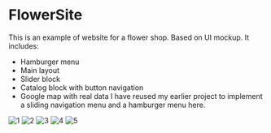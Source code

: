 ﻿# FlowerSite
 
This is an example of website for a flower shop. Based on UI mockup.
It includes:
- Hamburger menu
- Main layout
- Slider block
- Catalog block with button navigation
- Google map with real data
I have reused my earlier project to implement a sliding navigation menu and a hamburger menu here.


![1](https://user-images.githubusercontent.com/78755964/192163808-72643b30-da1c-46c8-acf3-f134b5f115d0.png)
![2](https://user-images.githubusercontent.com/78755964/192163810-7554d39b-dec4-4606-8bbb-d858db913c34.png)
![3](https://user-images.githubusercontent.com/78755964/192163812-3b0b4223-ddef-4c10-a198-ead01f69482a.png)
![4](https://user-images.githubusercontent.com/78755964/192163813-bc0da1b9-98eb-4ef7-a5e7-07fc0a5f9500.png)
![5](https://user-images.githubusercontent.com/78755964/192163814-46bd1c8b-d8b0-4618-8fb1-5582aae33a51.png)

